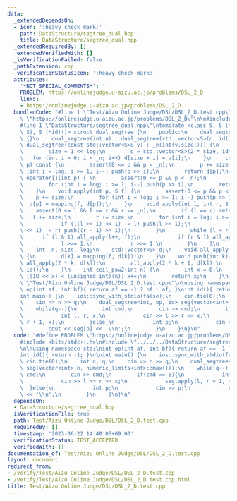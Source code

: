 ```yaml
---
data:
  _extendedDependsOn:
  - icon: ':heavy_check_mark:'
    path: DataStructure/segtree_dual.hpp
    title: DataStructure/segtree_dual.hpp
  _extendedRequiredBy: []
  _extendedVerifiedWith: []
  _isVerificationFailed: false
  _pathExtension: cpp
  _verificationStatusIcon: ':heavy_check_mark:'
  attributes:
    '*NOT_SPECIAL_COMMENTS*': ''
    PROBLEM: https://onlinejudge.u-aizu.ac.jp/problems/DSL_2_D
    links:
    - https://onlinejudge.u-aizu.ac.jp/problems/DSL_2_D
  bundledCode: "#line 1 \"Test/Aizu Online Judge/DSL/DSL_2_D.test.cpp\"\n#define PROBLEM\
    \ \"https://onlinejudge.u-aizu.ac.jp/problems/DSL_2_D\"\n\n#include <bits/stdc++.h>\n\
    #line 1 \"DataStructure/segtree_dual.hpp\"\ntemplate <class S, S (*mapping)(S,\
    \ S), S (*id)()> struct dual_segtree {\n    public:\n    dual_segtree() : dual_segtree(0)\
    \ {}\n    dual_segtree(int n) : dual_segtree(std::vector<S>(n, id())) {}\n   \
    \ dual_segtree(const std::vector<S>& v) : _n(int(v.size())) {\n        log = ceil_pow2(_n);\n\
    \        size = 1 << log;\n        d = std::vector<S>(2 * size, id());\n     \
    \   for (int i = 0; i < _n; i++) d[size + i] = v[i];\n    }\n    const S& operator[](int\
    \ p) const {\n        assert(0 <= p && p < _n);\n        p += size;\n        for\
    \ (int i = log; i >= 1; i--) push(p >> i);\n        return d[p];\n    }\n    S&\
    \ operator[](int p) { \n        assert(0 <= p && p < _n);\n        p += size;\n\
    \        for (int i = log; i >= 1; i--) push(p >> i);\n        return d[p];\n\
    \    }\n    void apply(int p, S f) {\n        assert(0 <= p && p < _n);\n    \
    \    p += size;\n        for (int i = log; i >= 1; i--) push(p >> i);\n      \
    \  d[p] = mapping(f, d[p]);\n    }\n    void apply(int l, int r, S f) {\n    \
    \    assert(0 <= l && l <= r && r <= _n);\n        if (l == r) return;\n     \
    \   l += size;\n        r += size;\n        for (int i = log; i >= 1; i--) {\n\
    \            if (((l >> i) << i) != l) push(l >> i);\n            if (((r >> i)\
    \ << i) != r) push((r - 1) >> i);\n        }\n        while (l < r) {\n      \
    \      if (l & 1) all_apply(l++, f);\n            if (r & 1) all_apply(--r, f);\n\
    \            l >>= 1;\n            r >>= 1;\n        }\n    }\n    private:\n\
    \    int _n, size, log;\n    std::vector<S> d;\n    void all_apply(int k, S f)\
    \ {\n        d[k] = mapping(f, d[k]);\n    }\n    void push(int k) {\n       \
    \ all_apply(2 * k, d[k]);\n        all_apply(2 * k + 1, d[k]);\n        d[k] =\
    \ id();\n    }\n    int ceil_pow2(int n) {\n        int x = 0;\n        while\
    \ ((1U << x) < (unsigned int)(n)) x++;\n        return x;\n    }\n};\n#line 5\
    \ \"Test/Aizu Online Judge/DSL/DSL_2_D.test.cpp\"\n\nusing namespace std;\nint\
    \ op(int af, int bf){ return af == -1 ? bf : af; }\nint id(){ return -1; }\n\n\
    int main() {\n    ios::sync_with_stdio(false);\n    cin.tie(0);\n    int n, q;\n\
    \    cin >> n >> q;\n    dual_segtree<int, op, id> seg(vector<int>(n, numeric_limits<int>::max()));\n\
    \    while(q--){\n        int cmd;\n        cin >> cmd;\n        if(cmd == 0){\n\
    \            int l, r, x;\n            cin >> l >> r >> x;\n            seg.apply(l,\
    \ r + 1, x);\n        }else{\n            int p;\n            cin >> p;\n    \
    \        cout << seg[p] << '\\n';\n        }\n    }\n}\n"
  code: "#define PROBLEM \"https://onlinejudge.u-aizu.ac.jp/problems/DSL_2_D\"\n\n\
    #include <bits/stdc++.h>\n#include \"../../../DataStructure/segtree_dual.hpp\"\
    \n\nusing namespace std;\nint op(int af, int bf){ return af == -1 ? bf : af; }\n\
    int id(){ return -1; }\n\nint main() {\n    ios::sync_with_stdio(false);\n   \
    \ cin.tie(0);\n    int n, q;\n    cin >> n >> q;\n    dual_segtree<int, op, id>\
    \ seg(vector<int>(n, numeric_limits<int>::max()));\n    while(q--){\n        int\
    \ cmd;\n        cin >> cmd;\n        if(cmd == 0){\n            int l, r, x;\n\
    \            cin >> l >> r >> x;\n            seg.apply(l, r + 1, x);\n      \
    \  }else{\n            int p;\n            cin >> p;\n            cout << seg[p]\
    \ << '\\n';\n        }\n    }\n}\n"
  dependsOn:
  - DataStructure/segtree_dual.hpp
  isVerificationFile: true
  path: Test/Aizu Online Judge/DSL/DSL_2_D.test.cpp
  requiredBy: []
  timestamp: '2023-06-22 14:48:05+09:00'
  verificationStatus: TEST_ACCEPTED
  verifiedWith: []
documentation_of: Test/Aizu Online Judge/DSL/DSL_2_D.test.cpp
layout: document
redirect_from:
- /verify/Test/Aizu Online Judge/DSL/DSL_2_D.test.cpp
- /verify/Test/Aizu Online Judge/DSL/DSL_2_D.test.cpp.html
title: Test/Aizu Online Judge/DSL/DSL_2_D.test.cpp
---
```

